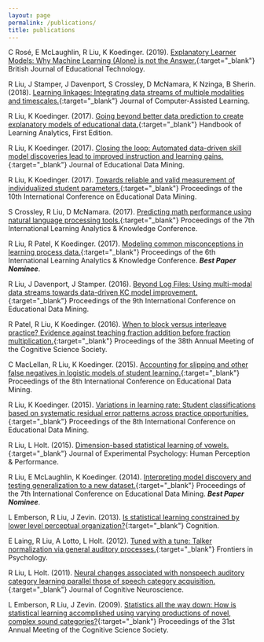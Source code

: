 ```yaml
---
layout: page
permalink: /publications/
title: publications
---
```


C Rosé, E McLaughlin, R Liu, K Koedinger. (2019). [Explanatory Learner Models: Why Machine Learning (Alone) is not the Answer.](https://onlinelibrary.wiley.com/doi/full/10.1111/bjet.12858){:target="\_blank"} British Journal of Educational Technology.

R Liu, J Stamper, J Davenport, S Crossley, D McNamara, K Nzinga, B Sherin. (2018). [Learning linkages: Integrating data streams of multiple modalities and timescales.](https://onlinelibrary.wiley.com/doi/full/10.1111/jcal.12315){:target="\_blank"} Journal of Computer-Assisted Learning.

R Liu, K Koedinger. (2017). [Going beyond better data prediction to create explanatory models of educational data.](https://solaresearch.org/hla-17/hla17-chapter6/){:target="\_blank"} Handbook of Learning Analytics, First Edition.

R Liu, K Koedinger. (2017). [Closing the loop: Automated data-driven skill model discoveries lead to improved instruction and learning gains.](https://files.eric.ed.gov/fulltext/EJ1155896.pdf){:target="\_blank"} Journal of Educational Data Mining.

R Liu, K Koedinger. (2017). [Towards reliable and valid measurement of individualized student parameters.](http://educationaldatamining.org/EDM2017/proc_files/papers/paper_137.pdf){:target="\_blank"} Proceedings of the 10th International Conference on Educational Data Mining.

S Crossley, R Liu, D McNamara. (2017). [Predicting math performance using natural language processing tools.](https://alsl.gsu.edu/files/2014/03/Predicting-math-performance-using-natural-language-processing-tools.pdf){:target="\_blank"} Proceedings of the 7th International Learning Analytics & Knowledge Conference.

R Liu, R Patel, K Koedinger. (2017). [Modeling common misconceptions in learning process data.](https://www.researchgate.net/profile/Kenneth_Koedinger2/publication/301591324_Modeling_common_misconceptions_in_learning_process_data/links/5a0331540f7e9b3d4020786b/Modeling-common-misconceptions-in-learning-process-data.pdf){:target="\_blank"} Proceedings of the 6th International Learning Analytics & Knowledge Conference. <strong><i>Best Paper Nominee</i></strong>.

R Liu, J Davenport, J Stamper. (2016). [Beyond Log Files: Using multi-modal data streams towards data-driven KC model improvement.](https://www.researchgate.net/profile/Kenneth_Koedinger2/publication/301591324_Modeling_common_misconceptions_in_learning_process_data/links/5a0331540f7e9b3d4020786b/Modeling-common-misconceptions-in-learning-process-data.pdf){:target="\_blank"} Proceedings of the 9th International Conference on Educational Data Mining.

R Patel, R Liu, K Koedinger. (2016). [When to block versus interleave practice? Evidence against teaching fraction addition before fraction multiplication.](https://www.researchgate.net/profile/Kenneth_Koedinger2/publication/301591324_Modeling_common_misconceptions_in_learning_process_data/links/5a0331540f7e9b3d4020786b/Modeling-common-misconceptions-in-learning-process-data.pdf){:target="\_blank"} Proceedings of the 38th Annual Meeting of the Cognitive Science Society.

C MacLellan, R Liu, K Koedinger. (2015). [Accounting for slipping and other false negatives in logistic models of student learning.](https://files.eric.ed.gov/fulltext/ED560525.pdf){:target="\_blank"} Proceedings of the 8th International Conference on Educational Data Mining.

R Liu, K Koedinger. (2015). [Variations in learning rate: Student classifications based on systematic residual error patterns across practice opportunities.](https://files.eric.ed.gov/fulltext/ED560874.pdf){:target="\_blank"} Proceedings of the 8th International Conference on Educational Data Mining.

R Liu, L Holt. (2015). [Dimension-based statistical learning of vowels.](https://www.ncbi.nlm.nih.gov/pmc/articles/PMC4666748/){:target="\_blank"} Journal of Experimental Psychology: Human Perception & Performance.

R Liu, E McLaughlin, K Koedinger. (2014). [Interpreting model discovery and testing generalization to a new dataset.](http://citeseerx.ist.psu.edu/viewdoc/download?doi=10.1.1.660.3949&rep=rep1&type=pdf){:target="\_blank"} Proceedings of the 7th International Conference on Educational Data Mining. <strong><i>Best Paper Nominee</i></strong>.

L Emberson, R Liu, J Zevin. (2013). [Is statistical learning constrained by lower level perceptual organization?](https://www.ncbi.nlm.nih.gov/pmc/articles/PMC4020322/){:target="\_blank"} Cognition.

E Laing, R Liu, A Lotto, L Holt. (2012). [Tuned with a tune: Talker normalization via general auditory processes.](https://www.frontiersin.org/articles/10.3389/fpsyg.2012.00203/full){:target="\_blank"} Frontiers in Psychology.

R Liu, L Holt. (2011). [Neural changes associated with nonspeech auditory category learning parallel those of speech category acquisition.](https://www.ncbi.nlm.nih.gov/pmc/articles/PMC2945418/){:target="\_blank"} Journal of Cognitive Neuroscience.

L Emberson, R Liu, J Zevin. (2009). [Statistics all the way down: How is statistical learning accomplished using varying productions of novel, complex sound categories?](https://cloudfront.escholarship.org/dist/prd/content/qt2c94h5mj/qt2c94h5mj.pdf){:target="\_blank"} Proceedings of the 31st Annual Meeting of the Cognitive Science Society.
